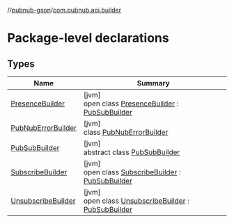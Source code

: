 //[pubnub-gson](../../index.md)/[com.pubnub.api.builder](index.md)

# Package-level declarations

## Types

| Name | Summary |
|---|---|
| [PresenceBuilder](-presence-builder/index.md) | [jvm]<br>open class [PresenceBuilder](-presence-builder/index.md) : [PubSubBuilder](-pub-sub-builder/index.md) |
| [PubNubErrorBuilder](-pub-nub-error-builder/index.md) | [jvm]<br>class [PubNubErrorBuilder](-pub-nub-error-builder/index.md) |
| [PubSubBuilder](-pub-sub-builder/index.md) | [jvm]<br>abstract class [PubSubBuilder](-pub-sub-builder/index.md) |
| [SubscribeBuilder](-subscribe-builder/index.md) | [jvm]<br>open class [SubscribeBuilder](-subscribe-builder/index.md) : [PubSubBuilder](-pub-sub-builder/index.md) |
| [UnsubscribeBuilder](-unsubscribe-builder/index.md) | [jvm]<br>open class [UnsubscribeBuilder](-unsubscribe-builder/index.md) : [PubSubBuilder](-pub-sub-builder/index.md) |
